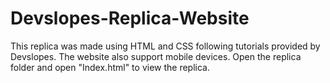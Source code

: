 # Devslopes-Replica-Website
This replica was made using HTML and CSS following tutorials provided by Devslopes. The website also support mobile devices. Open the replica folder and open "Index.html" to view the replica.
